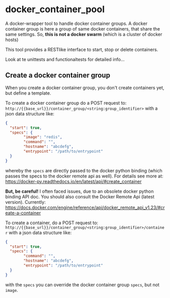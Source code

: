 # docker_container_pool

A docker-wrapper tool to handle docker container groups. 
A docker container group is here a group of same docker containers, that share the same settings.
So, **this is not a docker swarm** (which is a cluster of docker hosts)

This tool provides a RESTlike interface to start, stop or delete containers.

Look at te unittests and functionaltests for detailed info...

## Create a docker container group
When you create a docker container group, you don't create containers yet, but define a template.

To create a docker container group do a POST request to:
`http://{{base_url}}/container_group/<string:group_identifier>`
with a json data structure like:
```json
{
  "start": true,
  "specs": {
        "image": "redis",
        "command": "",
        "hostname": "abcdefg",
        "entrypoint": "/path/to/entrypoint"
  }
}
```
whereby the `specs` are directly passed to the docker python binding (which passes the specs to the docker remote api as well).
For details see more at: https://docker-py.readthedocs.io/en/latest/api/#create_container

**But, be careful!** I often faced issues, due to an obsolete docker python binding API doc. You should also consult
the Docker Remote Api (latest version).
Currently: https://docs.docker.com/engine/reference/api/docker_remote_api_v1.23/#create-a-container

To create a container, do a POST request to:
`http://{{base_url}}/container_group/<string:group_identifier>/container`
with a json data structure like:
```json
{
  "start": true,
  "specs": {
        "command": "",
        "hostname": "abcdefg",
        "entrypoint": "/path/to/entrypoint"
  }
}
```
with the `specs` you can override the docker container group `specs`, but not `image`.